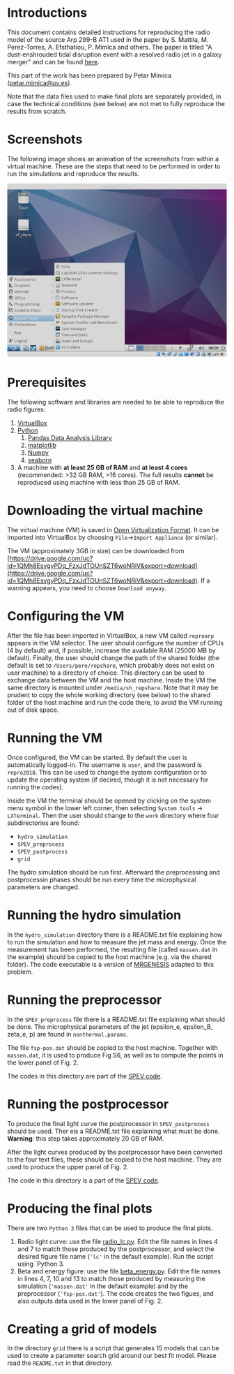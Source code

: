 Introductions
===========================

This document contains detailed instructions for reproducing the radio model of the source Arp 299-B AT1 used in the paper by S. Mattila, M. Perez-Torres, A. Efsthatiou, P. Mimica and others. The paper is titled "A dust-enshrouded tidal disruption event with a resolved radio jet in a galaxy merger" and can be found [here](http://science.sciencemag.org/content/early/2018/06/13/science.aao4669.full).

This part of the work has been prepared by Petar Mimica (<petar.mimica@uv.es>).

Note that the data files used to make final plots are separately provided, in case the technical conditions (see below) are not met to fully reproduce the results from scratch.

Screenshots
==

The following image shows an animation of the screenshots from within a virtual machine. These are the steps that need to be performed in order to run the simulations and reproduce the results.

![](scr.gif)



Prerequisites
==

The following software and libraries are needed to be able to reproduce the radio figures:

1. [VirtualBox](https://www.virtualbox.org/wiki/Downloads)
2. [Python](https://www.python.org/)
    1. [Pandas Data Analysis Library](https://pandas.pydata.org/)
	2. [matplotlib](https://matplotlib.org/)
	3. [Numpy](http://www.numpy.org/)
	4. [seaborn](https://seaborn.pydata.org/)
3. A machine with **at least 25 GB of RAM** and **at least 4 cores** (recommended: >32 GB RAM, >16 cores). The full results **cannot** be reproduced using machine with less than 25 GB of RAM.


Downloading the virtual machine
===

The virtual machine (VM) is saved in [Open Virtualization Format](https://en.wikipedia.org/wiki/Open_Virtualization_Format). It can be imported into VirtualBox by choosing `File`->`Import Appliance` (or similar).

The VM (approximately 3GB in size) can be downloaded from [https://drive.google.com/uc?id=1QMh8EsvgyPDq_FzxJdTOUnSZT6woNRiV&export=download](https://drive.google.com/uc?id=1QMh8EsvgyPDq_FzxJdTOUnSZT6woNRiV&export=download). If a warning appears, you need to choose `Download anyway`.

Configuring the VM
===

After the file has been imported in VirtualBox, a new VM called `reproarp` appears in the VM selector. The user should configure the number of CPUs (4 by default) and, if possible, increase the available RAM (25000 MB by default). Finally, the user should change the path of the shared folder (the default is set to `/Users/pere/repshare`, which probably does not exist on user machine) to a directory of choice. This directory can be used to exchange data between the VM and the host machine. Inside the VM the same directory is mounted under `/media/sh_repshare`. Note that it may be prudent to copy the whole working directory (see below) to the shared folder of the host machine and run the code there, to avoid the VM running out of disk space.

Running the VM
===

Once configured, the VM can be started. By default the user is automatically logged-in. The username is `user`, and the password is `repro2018`. This can be used to change the system configuration or to update the operating system (if decired, though it is not necessary for running the codes).

Inside the VM the terminal should be opened by clicking on the system menu symbol in the lower left corner, then selecting `System tools` -> `LXTerminal`. Then the user should change to the `work` directory where four subdirectories are found:

* `hydro_simulation`
* `SPEV_preprocess`
* `SPEV_postprocess`
* `grid`

The hydro simulation should be run first. Afterward the preprocessing and postprocessin phases should be run every time the microphysical parameters are changed.

Running the hydro simulation
==

In the `hydro_simulation` directory there is a README.txt file explaining how to run the simulation and how to measure the jet mass and energy. Once the measurement has been performed, the resulting file (called `massen.dat` in the example) should be copied to the host machine (e.g. via the shared folder). The code executable is a version of [MRGENESIS](http://adsabs.harvard.edu/cgi-bin/nph-data_query?bibcode=2009A%26A...494..879M&db_key=AST&link_type=ABSTRACT&high=56a5dd85cb13628) adapted to this problem.

Running the preprocessor
==

In the `SPEV_preprocess` file there is a README.txt file explaining what should be done. The microphysical parameters of the jet (epsilon_e, epsilon_B, zeta_e, p) are found in `nonthermal.params`.

The file `fsp-pos.dat` should be copied to the host machine. Together with `massen.dat`, it is used to produce Fig S6, as well as to compute the points in the lower panel of  Fig. 2.

The codes in this directory are part of the [SPEV code](http://adsabs.harvard.edu/abs/2016JPhCS.719a2008M).

Running the postprocessor
==

To produce the final light curve the postprocessor in `SPEV_postprocess` should be used. Ther eis a README.txt file explaining what must be done. **Warning**: this step takes approximately 20 GB of RAM.

After the light curves produced by the postprocessor have been converted to the four text files, these should be copied to the host machine. They are used to produce the upper panel of Fig. 2.

The code in this directory is a part of the [SPEV code](http://adsabs.harvard.edu/abs/2016JPhCS.719a2008M).


Producing the final plots
==

There are two `Python 3` files that can be used to produce the final plots.

1. Radio light curve: use the file [radio_lc.py](./radio_lc.py). Edit the file names in lines 4 and 7 to match those produced by the postprocessor, and select the desired figure file name (`'lc'` in the default example). Run the script using `Python 3.
2. Beta and energy figure: use the file [beta_energy.py](./beta_energy.py). Edit the file names in lines 4, 7, 10 and 13 to match those produced by measuring the simulation (`'massen.dat'` in the default example) and by the preprocessor (`'fsp-pos.dat'`). The code creates the two figues, and also outputs data used in the lower panel of Fig. 2.

Creating a grid of models
==

In the directory `grid` there is a script that generates 15 models that can be used to create a parameter search grid around our best fit model. Please read the `README.txt` in that directory.
